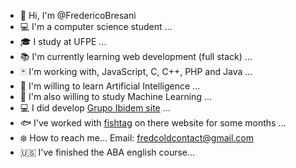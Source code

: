 - 👋 Hi, I'm @FredericoBresani
- :computer: I'm a computer science student ...
- :mortar_board: I study at UFPE ...
- :books: I'm currently learning web development (full stack) ...
- :black_joker: I'm working with, JavaScript, C, C++, PHP and Java ...
- :robot: I'm willing to learn Artificial Intelligence ...
- :robot: I'm also willing to study Machine Learning ...
- :computer: I did develop [Grupo Ibidem site](https://grupoibidem.com/home-page/) ...
- 🐟 I've worked with [fishtag](https://www.fishtag.co/) on there website for some months ...
- :snowflake: How to reach me... Email: fredcoldcontact@gmail.com
- :us: I've finished the ABA english course...
<!---
FredericoBresani/FredericoBresani is a ✨ special ✨ repository because its `README.md` (this file) appears on your GitHub profile.
You can click the Preview link to take a look at your changes.
--->
